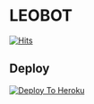 
# LEOBOT
[![Hits](https://hits.seeyoufarm.com/api/count/incr/badge.svg?url=https%3A%2F%2Fgithub.com%2FMr-confused%2Fcatpack&count_bg=%2379C83D&title_bg=%23555555&icon=&icon_color=%23E7E7E7&title=hits&edge_flat=false)](https://github.com/JMTHON/RRRD7)



## Deploy
[![Deploy To Heroku](https://www.herokucdn.com/deploy/button.svg)](https://heroku.com/deploy?template=https://github.com/jasem-iq/jm-pack)

## 
 
